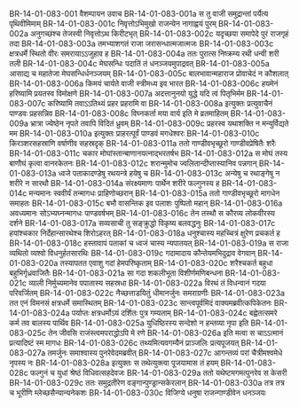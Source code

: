 BR-14-01-083-001	वैशम्पायन उवाच
BR-14-01-083-001a	स तु वाजी समुद्रान्तां पर्येत्य पृथिवीमिमाम्
BR-14-01-083-001c	निवृत्तोऽभिमुखो राजन्येन नागाह्वयं पुरम्
BR-14-01-083-002a	अनुगच्छंश्च तेजस्वी निवृत्तोऽथ किरीटभृत्
BR-14-01-083-002c	यदृच्छया समापेदे पुरं राजगृहं तदा
BR-14-01-083-003a	तमभ्याशगतं राजा जरासन्धात्मजात्मजः
BR-14-01-083-003c	क्षत्रधर्मे स्थितो वीरः समरायाऽऽजुहाव ह
BR-14-01-083-004a	ततः पुरात्स निष्क्रम्य रथी धन्वी शरी तली
BR-14-01-083-004c	मेघसन्धिः पदातिं तं धनञ्जयमुपाद्रवत्
BR-14-01-083-005a	आसाद्य च महातेजा मेघसन्धिर्धनञ्जयम्
BR-14-01-083-005c	बालभावान्महाराज प्रोवाचेदं न कौशलात्
BR-14-01-083-006a	किमयं चार्यते वाजी स्त्रीमध्य इव भारत
BR-14-01-083-006c	हयमेनं हरिष्यामि प्रयतस्व विमोक्षणे
BR-14-01-083-007a	अदत्तानुनयो युद्धे यदि त्वं पितृभिर्मम
BR-14-01-083-007c	करिष्यामि तवाऽऽतिथ्यं प्रहर प्रहरामि वा
BR-14-01-083-008a	इत्युक्तः प्रत्युवाचैनं पाण्डवः प्रहसन्निव
BR-14-01-083-008c	विघ्नकर्ता मया वार्य इति मे व्रतमाहितम्
BR-14-01-083-009a	भ्रात्रा ज्येष्ठेन नृपते तवापि विदितं ध्रुवम्
BR-14-01-083-009c	प्रहरस्व यथाशक्ति न मन्युर्विद्यते मम
BR-14-01-083-010a	इत्युक्तः प्राहरत्पूर्वं पाण्डवं मगधेश्वरः
BR-14-01-083-010c	किरञ्शरसहस्राणि वर्षाणीव सहस्रदृक्
BR-14-01-083-011a	ततो गाण्डीवभृच्छूरो गाण्डीवप्रेषितैः शरैः
BR-14-01-083-011c	चकार मोघांस्तान्बाणानयत्नाद्भरतर्षभ
BR-14-01-083-012a	स मोघं तस्य बाणौघं कृत्वा वानरकेतनः
BR-14-01-083-012c	शरान्मुमोच ज्वलितान्दीप्तास्यानिव पन्नगान्
BR-14-01-083-013a	ध्वजे पताकादण्डेषु रथयन्त्रे हयेषु च
BR-14-01-083-013c	अन्येषु च रथाङ्गेषु न शरीरे न सारथौ
BR-14-01-083-014a	संरक्ष्यमाणः पार्थेन शरीरे फल्गुनस्य ह
BR-14-01-083-014c	मन्यमानः स्ववीर्यं तन्मागधः प्राहिणोच्छरान्
BR-14-01-083-015a	ततो गाण्डीवभृच्छूरो मागधेन समाहतः
BR-14-01-083-015c	बभौ वासन्तिक इव पलाशः पुष्पितो महान्
BR-14-01-083-016a	अवध्यमानः सोऽभ्यघ्नन्मागधः पाण्डवर्षभम्
BR-14-01-083-016c	तेन तस्थौ स कौरव्य लोकवीरस्य दर्शने
BR-14-01-083-017a	सव्यसाची तु सङ्क्रुद्धो विकृष्य बलवद्धनुः
BR-14-01-083-017c	हयांश्चकार निर्देहान्सारथेश्च शिरोऽहरत्
BR-14-01-083-018a	धनुश्चास्य महच्चित्रं क्षुरेण प्रचकर्त ह
BR-14-01-083-018c	हस्तावापं पताकां च ध्वजं चास्य न्यपातयत्
BR-14-01-083-019a	स राजा व्यथितो व्यश्वो विधनुर्हतसारथिः
BR-14-01-083-019c	गदामादाय कौन्तेयमभिदुद्राव वेगवान्
BR-14-01-083-020a	तस्यापतत एवाशु गदां हेमपरिष्कृताम्
BR-14-01-083-020c	शरैश्चकर्त बहुधा बहुभिर्गृध्रवाजितैः
BR-14-01-083-021a	सा गदा शकलीभूता विशीर्णमणिबन्धना
BR-14-01-083-021c	व्याली निर्मुच्यमानेव पपातास्य सहस्रधा
BR-14-01-083-022a	विरथं तं विधन्वानं गदया परिवर्जितम्
BR-14-01-083-022c	नैच्छत्ताडयितुं धीमानर्जुनः समराग्रणीः
BR-14-01-083-023a	तत एनं विमनसं क्षत्रधर्मे समास्थितम्
BR-14-01-083-023c	सान्त्वपूर्वमिदं वाक्यमब्रवीत्कपिकेतनः
BR-14-01-083-024a	पर्याप्तः क्षत्रधर्मोऽयं दर्शितः पुत्र गम्यताम्
BR-14-01-083-024c	बह्वेतत्समरे कर्म तव बालस्य पार्थिव
BR-14-01-083-025a	युधिष्ठिरस्य सन्देशो न हन्तव्या नृपा इति
BR-14-01-083-025c	तेन जीवसि राजंस्त्वमपराद्धोऽपि मे रणे
BR-14-01-083-026a	इति मत्वा स चाऽऽत्मानं प्रत्यादिष्टं स्म मागधः
BR-14-01-083-026c	तथ्यमित्यवगम्यैनं प्राञ्जलिः प्रत्यपूजयत्
BR-14-01-083-027a	तमर्जुनः समाश्वास्य पुनरेवेदमब्रवीत्
BR-14-01-083-027c	आगन्तव्यं परां चैत्रीमश्वमेधे नृपस्य नः
BR-14-01-083-028a	इत्युक्तः स तथेत्युक्त्वा पूजयामास तं हयम्
BR-14-01-083-028c	फल्गुनं च युधां श्रेष्ठं विधिवत्सहदेवजः
BR-14-01-083-029a	ततो यथेष्टमगमत्पुनरेव स केसरी
BR-14-01-083-029c	ततः समुद्रतीरेण वङ्गान्पुण्ड्रान्सकेरलान्
BR-14-01-083-030a	तत्र तत्र च भूरीणि म्लेच्छसैन्यान्यनेकशः
BR-14-01-083-030c	विजिग्ये धनुषा राजन्गाण्डीवेन धनञ्जयः
